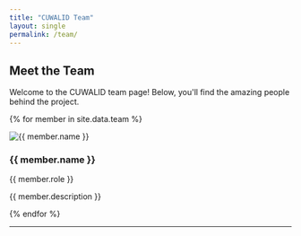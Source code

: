 ```yaml
---
title: "CUWALID Team"
layout: single
permalink: /team/
---
```


## Meet the Team

Welcome to the CUWALID team page! Below, you'll find the amazing people behind the project.

<link rel="stylesheet" href="/assets/css/team.css">

<div class="team-container">
  
{% for member in site.data.team %}
<div class="team-member">
  <img src="{{ member.image }}" alt="{{ member.name }}" class="team-photo">
  <h3>{{ member.name }}</h3>
  <p>{{ member.role }}</p>
  <p>{{ member.description }}</p>
</div>
{% endfor %}

</div>

---


